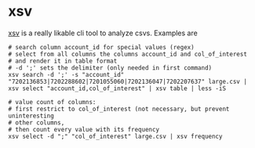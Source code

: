 # xsv

[xsv](https://github.com/BurntSushi/xsv) is a really likable cli tool to analyze csvs. Examples are

```shell
# search column account_id for special values (regex)
# select from all columns the columns account_id and col_of_interest
# and render it in table format
# -d ';' sets the delimiter (only needed in first command)
xsv search -d ';' -s "account_id" "7202136853|7202288602|7201055060|7202136047|7202207637" large.csv | xsv select "account_id,col_of_interest" | xsv table | less -iS
```

```shell
# value count of columns:
# first restrict to col_of_interest (not necessary, but prevent uninteresting
# other columns,
# then count every value with its frequency
xsv select -d ";" "col_of_interest" large.csv | xsv frequency
```
